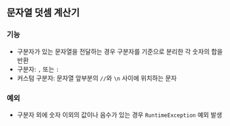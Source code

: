 ## 문자열 덧셈 계산기
### 기능
- 구분자가 있는 문자열을 전달하는 경우 구분자를 기준으로 분리한 각 숫자의 합을 반환
- 구분자: `,` 또는 `:`
- 커스텀 구분자: 문자열 앞부분의 `//`와 `\n` 사이에 위치하는 문자

### 예외
- 구분자 외에 숫자 이외의 값이나 음수가 있는 경우 `RuntimeException` 예외 발생